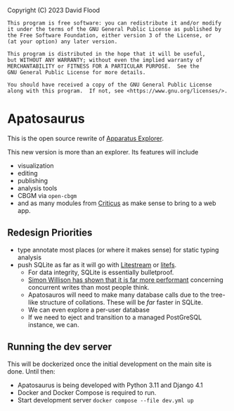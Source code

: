 Copyright (C) 2023  David Flood

    This program is free software: you can redistribute it and/or modify
    it under the terms of the GNU General Public License as published by
    the Free Software Foundation, either version 3 of the License, or
    (at your option) any later version.

    This program is distributed in the hope that it will be useful,
    but WITHOUT ANY WARRANTY; without even the implied warranty of
    MERCHANTABILITY or FITNESS FOR A PARTICULAR PURPOSE.  See the
    GNU General Public License for more details.

    You should have received a copy of the GNU General Public License
    along with this program.  If not, see <https://www.gnu.org/licenses/>.

# Apatosaurus

This is the open source rewrite of [Apparatus Explorer](https://www.apparatusexplorer.com/).

This new version is more than an explorer. Its features will include
- visualization
- editing
- publishing
- analysis tools
- CBGM via `open-cbgm`
- and as many modules from [Criticus](https://github.com/d-flood/criticus/) as make sense to bring to a web app.

## Redesign Priorities
- type annotate most places (or where it makes sense) for static typing analysis
- push SQLite as far as it will go with [Litestream](https://litestream.io/) or [litefs](https://github.com/superfly/litefs). 
    - For data integrity, SQLite is essentially bulletproof.
    - [Simon Willison has shown that it is far more performant](https://simonwillison.net/2022/Oct/23/datasette-gunicorn/) concerning concurrent writes than most people think.
    - Apatosauros will need to make many database calls due to the tree-like structure of collations. These will be *far* faster in SQLite.
    - We can even explore a per-user database
    - If we need to eject and transition to a managed PostGreSQL instance, we can.

## Running the dev server
This will be dockerized once the initial development on the main site is done. Until then:
- Apatosaurus is being developed with Python 3.11 and Django 4.1
- Docker and Docker Compose is required to run.
- Start development server `docker compose --file dev.yml up`